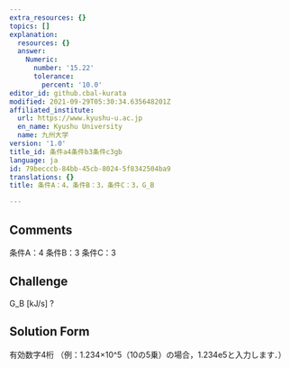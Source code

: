 ```yaml
---
extra_resources: {}
topics: []
explanation:
  resources: {}
  answer:
    Numeric:
      number: '15.22'
      tolerance:
        percent: '10.0'
editor_id: github.cbal-kurata
modified: 2021-09-29T05:30:34.635648201Z
affiliated_institute:
  url: https://www.kyushu-u.ac.jp
  en_name: Kyushu University
  name: 九州大学
version: '1.0'
title_id: 条件a4条件b3条件c3gb
language: ja
id: 79becccb-84bb-45cb-8024-5f8342504ba9
translations: {}
title: 条件A：4，条件B：3，条件C：3，G_B

---
```


## Comments
条件A：4
条件B：3
条件C：3

## Challenge
G_B [kJ/s] ?

## Solution Form
有効数字4桁
（例：1.234×10^5（10の5乗）の場合，1.234e5と入力します．）




